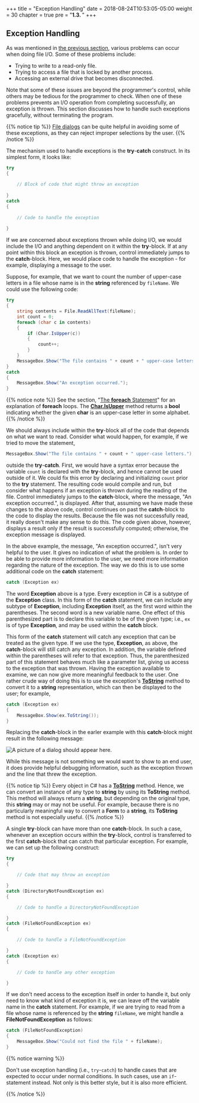 +++
title = "Exception Handling"
date = 2018-08-24T10:53:05-05:00
weight = 30
chapter = true
pre = "<b>1.3. </b>"
+++

## Exception Handling

As was mentioned in [the previous
section](/io/simple-text-file), various
problems can occur when doing file I/O. Some of these problems include:

  - Trying to write to a read-only file.
  - Trying to access a file that is locked by another process.
  - Accessing an external drive that becomes disconnected.

Note that some of these issues are beyond the programmer's control,
while others may be tedious for the programmer to check. When one of these problems
prevents an I/O operation from completing successfully, an exception is
thrown. This section discusses how to handle such exceptions gracefully,
without terminating the program.

{{% notice tip %}}
[File dialogs](/io/dialogs/file-dialogs)
can be quite helpful in avoiding some of these exceptions, as they
can reject improper selections by the user. 
{{% /notice %}}

The mechanism used to handle exceptions is the **try**-**catch**
construct. In its simplest form, it looks like:
```C#
try
{
    
    // Block of code that might throw an exception
    
}
catch
{
    
    // Code to handle the exception
    
}
```
If we are concerned about exceptions thrown while doing I/O, we would
include the I/O and anything dependent on it within the **try**-block.
If at any point within this block an exception is thrown, control
immediately jumps to the **catch**-block. Here, we would place code to
handle the exception - for example, displaying a message to the user.

Suppose, for example, that we want to count the number of upper-case
letters in a file whose name is in the **string** referenced by
`fileName`. We could use the following code:
```C#
try
{
    string contents = File.ReadAllText(fileName);
    int count = 0;
    foreach (char c in contents)
    {
        if (Char.IsUpper(c))
        {
            count++;
        }
    }
    MessageBox.Show("The file contains " + count + " upper-case letters.");
}
catch
{
    MessageBox.Show("An exception occurred.");
}
```

{{% notice note %}}
See the section, "[The **foreach**
Statement](/appendix/syntax/foreach)" for an
explanation of **foreach** loops. The
[**Char.IsUpper**](https://docs.microsoft.com/en-us/dotnet/api/system.char.isupper?view=netframework-4.7.2#System_Char_IsUpper_System_Char_)
method returns a **bool** indicating whether the given **char** is an
upper-case letter in some alphabet.
{{% /notice %}}

We should always include within the **try**-block all of the code that
depends on what we want to read. Consider what would happen, for
example, if we tried to move the statement,
```C#
MessageBox.Show("The file contains " + count + " upper-case letters.");
```
outside the **try**-**catch**. First, we would have a syntax error
because the variable `count` is declared with the **try**-block, and
hence cannot be used outside of it. We could fix this error by declaring
and initializing `count` prior to the **try** statement. The resulting
code would compile and run, but consider what happens if an exception is
thrown during the reading of the file. Control immediately jumps to the
**catch**-block, where the message, "An exception occurred.", is
displayed. After that, assuming we have made these changes to the above
code, control continues on past the **catch**-block to the code to
display the results. Because the file was not successfully read, it
really doesn't make any sense to do this. The code given above, however,
displays a result only if the result is successfully computed;
otherwise, the exception message is displayed.

In the above example, the message, "An exception occurred.", isn't very
helpful to the user. It gives no indication of what the problem is. In
order to be able to provide more information to the user, we need more
information regarding the nature of the exception. The way we do this is
to use some additional code on the **catch** statement:
```C#
catch (Exception ex)
```
The word **Exception** above is a type. Every exception in C\# is a
subtype of the **Exception** class. In this form of the **catch**
statement, we can include any subtype of **Exception**, including
**Exception** itself, as the first word within the parentheses. The
second word is a new variable name. One effect of this parenthesized
part is to declare this variable to be of the given type; i.e., `ex` is
of type **Exception**, and may be used within the **catch** block.

This form of the **catch** statement will catch any exception that can
be treated as the given type. If we use the type, **Exception**, as
above, the **catch**-block will still catch any exception. In addition,
the variable defined within the parentheses will refer to that
exception. Thus, the parenthesized part of this statement behaves much
like a parameter list, giving us access to the exception that was
thrown. Having the exception available to examine, we can now give more
meaningful feedback to the user. One rather crude way of doing this is
to use the exception's
[**ToString**](https://docs.microsoft.com/en-us/dotnet/api/system.exception.tostring?view=netframework-4.7.2)
method to convert it to a **string**
representation, which can then be displayed to the user; for example,
```C#
catch (Exception ex)
{
    MessageBox.Show(ex.ToString());
}
```
Replacing the **catch**-block in the earler example with this
**catch**-block might result in the following message:

![A picture of a dialog should appear here.](exception-in-messagebox.png)

While this message is not something we would want to show to an end
user, it does provide helpful debugging information, such as the
exception thrown and the line that threw the exception.

{{% notice tip %}}
Every object in C# has a
[**ToString**](https://docs.microsoft.com/en-us/dotnet/api/system.object.tostring?view=netframework-4.7.2)
method. Hence, we can convert an instance of any type to **string** by
using its **ToString** method. This method will always return a
**string**, but depending on the original type, this **string** may or
may not be useful. For example, because there is no particularly meaningful way to
convert a **Form** to a **string**, its **ToString** method is not
especially useful.
{{% /notice %}}

A single **try**-block can have more than one **catch**-block. In such a
case, whenever an exception occurs within the **try**-block, control is
transferred to the first **catch**-block that can catch that particular
exception. For example, we can set up the following construct:
```C#
try
{

    // Code that may throw an exception

}
catch (DirectoryNotFoundException ex)
{

    // Code to handle a DirectoryNotFoundException

}
catch (FileNotFoundException ex)
{

    // Code to handle a FileNotFoundException

}
catch (Exception ex)
{

    // Code to handle any other exception

}
```
If we don't need access to the exception itself in order to handle it,
but only need to know what kind of exception it is, we can leave off the
variable name in the **catch** statement. For example, if we are trying
to read from a file whose name is referenced by the **string**
`fileName`, we might handle a **FileNotFoundException** as follows:
```C#
catch (FileNotFoundException)
{
    MessageBox.Show("Could not find the file " + fileName);
}
```

{{% notice warning %}}

Don't use exception handling (i.e., `try`-`catch`) to handle cases that are expected to occur under normal conditions. In such cases, use an `if`-statement instead. Not only is this better style, but it is also more efficient.

{{% /notice %}}
